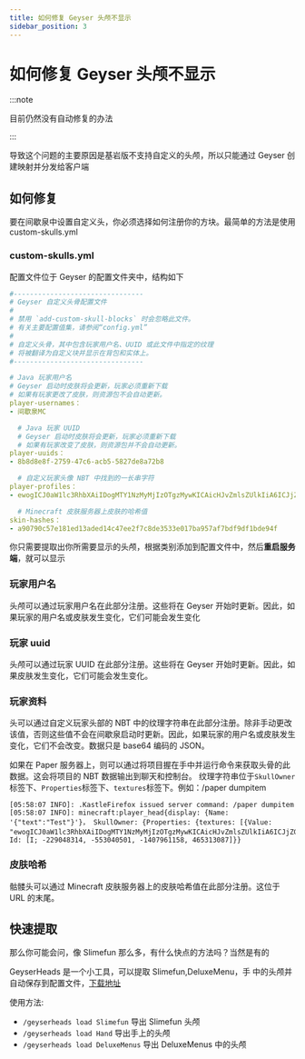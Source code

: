 ```yaml
---
title: 如何修复 Geyser 头颅不显示
sidebar_position: 3
---
```


# 如何修复 Geyser 头颅不显示

:::note

目前仍然没有自动修复的办法

:::

导致这个问题的主要原因是基岩版不支持自定义的头颅，所以只能通过 Geyser 创建映射并分发给客户端

## 如何修复

要在间歇泉中设置自定义头，你必须选择如何注册你的方块。最简单的方法是使用 custom-skulls.yml

### custom-skulls.yml

配置文件位于 Geyser 的配置文件夹中，结构如下

<!--markdownlint-disable line-length-->

```yaml
#--------------------------------
# Geyser 自定义头骨配置文件
#
# 禁用 `add-custom-skull-blocks` 时会忽略此文件。
# 有关主要配置值集，请参阅“config.yml”
#
# 自定义头骨，其中包含玩家用户名、UUID 或此文件中指定的纹理
# 将被翻译为自定义块并显示在背包和实体上。
#--------------------------------

# Java 玩家用户名
# Geyser 启动时皮肤将会更新，玩家必须重新下载
# 如果有玩家更改了皮肤，则资源包不会自动更新。
player-usernames：
- 间歇泉MC

  # Java 玩家 UUID
  # Geyser 启动时皮肤将会更新，玩家必须重新下载
  # 如果有玩家改变了皮肤，则资源包并不会自动更新。
player-uuids：
- 8b8d8e8f-2759-47c6-acb5-5827de8a72b8

  # 自定义玩家头像 NBT 中找到的一长串字符
player-profiles：
- ewogICJ0aW1lc3RhbXAiIDogMTY1NzMyMjIzOTgzMywKICAicHJvZmlsZUlkIiA6ICJjZGRiZTUyMGQwNDM0YThiYTFjYzlmYzkyZmRlMmJjZiIsCiAgInByb2ZpbGVOYW1liIa6ICJBbWJlcmljaHUi LAOGICJ0ZXh0dXJlcyIgOiB7CiAgICAiU0tJTiIgICAiU0tJTiIgOiB7CiAgICAgICJ1cmwiIDogImh0dHA6Ly90ZXh0dXJlcy5taW5ly3JhZnQubmV0L3RleHR1cmUvYTkwNzkwYzU3ZTE4MWVkMTNhZGVkMTRjNDdl ZTJmN2M4ZGUzNTMzZTAxN2JhOTU3YWY3YmRmOWRmMWJkZTk0ZiISCiAgICAgICJtZXRhZGF0YSIGOiB7CIAAGICAGICAgIm1vZGVsIiaA6ICJzbGltIgogICAgICB9CiAgICB9CiAgfQp9

  # Minecraft 皮肤服务器上皮肤的哈希值
skin-hashes：
- a90790c57e181ed13aded14c47ee2f7c8de3533e017ba957af7bdf9df1bde94f
```

<!--markdownlint-enable line-length-->

你只需要提取出你所需要显示的头颅，根据类别添加到配置文件中，然后**重启服务端**，就可以显示

### 玩家用户名

头颅可以通过玩家用户名在此部分注册。这些将在 Geyser 开始时更新。因此，如果玩家的用户名或皮肤发生变化，它们可能会发生变化

### 玩家 uuid

头颅可以通过玩家 UUID 在此部分注册。这些将在 Geyser 开始时更新。因此，如果皮肤发生变化，它们可能会发生变化。

### 玩家资料

头可以通过自定义玩家头部的 NBT 中的纹理字符串在此部分注册。除非手动更改该值，否则这些值不会在间歇泉启动时更新。因此，如果玩家的用户名或皮肤发生变化，它们不会改变。数据只是
base64 编码的 JSON。

如果在 Paper 服务器上，则可以通过将项目握在手中并运行命令来获取头骨的此数据。这会将项目的 NBT 数据输出到聊天和控制台。
纹理字符串位于```SkullOwner```标签下、```Properties```标签下、```textures```标签下。例如：/paper dumpitem

<!--markdownlint-disable line-length-->

```text
[05:58:07 INFO]: .KastleFirefox issued server command: /paper dumpitem
[05:58:07 INFO]: minecraft:player_head{display: {Name: '{"text":"Test"}'}， SkullOwner: {Properties: {textures: [{Value: "ewogICJ0aW1lc3RhbXAiIDogMTY1NzMyMjIzOTgzMywKICAicHJvZmlsZUlkIiA6ICJjZGRiZTUyMGQwNDM0YThiYTFjYzlmYzkyZmRlMmJjZiIsCiAgInByb2ZpbGVOYW1lIiA6ICJkYXZjaG9vIiwKICAidGV4dHVyZXMiIDogewogICAgIlNLSU4iIDogewogICAgICAidXJsIiA6ICJodHRwOi8vdGV4dHVyZXMubWluZWNyYWZ0Lm5ldC90ZXh0dXJlL2E5MDc5MGM1N2UxODFlZDEzYWRlZDE0YzQ3ZWUyZjdjOGRlMzUzM2UwMTdiYTk1N2FmN2JkZjlkZjFiZGU5NGYiLAogICAgICAibWV0YWRhdGEiIDogewogICAgICAgICJtb2RlbCIgOiAic2xpbSIKICAgICAgfQogICAgfQogIH0KfQ"}]}， Id: [I; -229048314, -553040501, -1407961158, 465313087]}}
```

<!--markdownlint-enable line-length-->

### 皮肤哈希

骷髅头可以通过 Minecraft 皮肤服务器上的皮肤哈希值在此部分注册。这位于 URL 的末尾。

## 快速提取

那么你可能会问，像 Slimefun 那么多，有什么快点的方法吗？当然是有的

GeyserHeads 是一个小工具，可以提取 Slimefun,DeluxeMenu，手
中的头颅并自动保存到配置文件，[下载地址](https://github.com/Hahaa13/GeyserHeads/releases)

使用方法:
* `/geyserheads load Slimefun` 导出 Slimefun 头颅
* `/geyserheads load Hand` 导出手上的头颅
* `/geyserheads load DeluxeMenus` 导出 DeluxeMenus 中的头颅